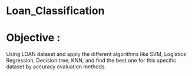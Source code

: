 # Loan_Classification
# Objective :
Using LOAN dataset and apply the different algorithms like SVM, Logistics Regression, Decision tree, KNN, and find the best one for this specific dataset by accuracy evaluation methods.
